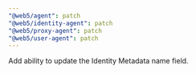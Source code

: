 ```yaml
---
"@web5/agent": patch
"@web5/identity-agent": patch
"@web5/proxy-agent": patch
"@web5/user-agent": patch
---
```


Add ability to update the Identity Metadata name field.
